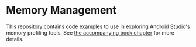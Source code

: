 # Memory Management

This repository contains code examples to use in exploring Android Studio's memory profiling tools. See [the accompanying book chapter](https://info448-s17.github.io/lecture-notes/memory.html) for more details.
